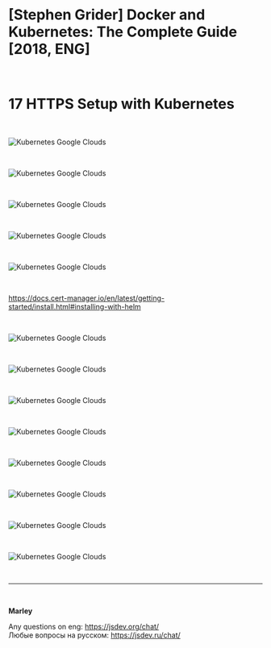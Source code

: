 # [Stephen Grider] Docker and Kubernetes: The Complete Guide [2018, ENG]

<br/>

# 17 HTTPS Setup with Kubernetes

<br/>

![Kubernetes Google Clouds](/img/pic-17-01.png?raw=true)

<br/>

![Kubernetes Google Clouds](/img/pic-17-02.png?raw=true)

<br/>

![Kubernetes Google Clouds](/img/pic-17-03.png?raw=true)

<br/>

![Kubernetes Google Clouds](/img/pic-17-04.png?raw=true)

<br/>

![Kubernetes Google Clouds](/img/pic-17-05.png?raw=true)

<br/>

https://docs.cert-manager.io/en/latest/getting-started/install.html#installing-with-helm

<br/>

![Kubernetes Google Clouds](/img/pic-17-06.png?raw=true)

<br/>

![Kubernetes Google Clouds](/img/pic-17-07.png?raw=true)

<br/>

![Kubernetes Google Clouds](/img/pic-17-08.png?raw=true)

<br/>

![Kubernetes Google Clouds](/img/pic-17-09.png?raw=true)

<br/>

![Kubernetes Google Clouds](/img/pic-17-10.png?raw=true)

<br/>

![Kubernetes Google Clouds](/img/pic-17-11.png?raw=true)

<br/>

![Kubernetes Google Clouds](/img/pic-17-12.png?raw=true)

<br/>

![Kubernetes Google Clouds](/img/pic-17-13.png?raw=true)

<br/>

---

<br/>

**Marley**

Any questions on eng: https://jsdev.org/chat/  
Любые вопросы на русском: https://jsdev.ru/chat/
